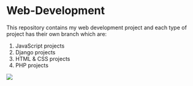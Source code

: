 # Web-Development
This repository contains my web development project and each type of project has their own branch which are:

1) JavaScript projects
2) Django projects
3) HTML & CSS projects
4) PHP projects

<p><img align="center" src="https://github-readme-stats.vercel.app/api?username=fazlerabbi125&theme=radical"/></p>
